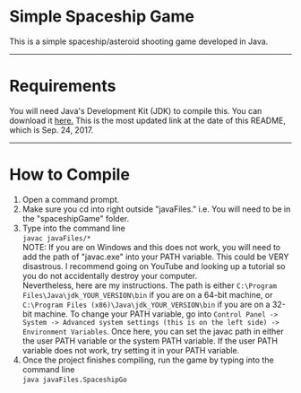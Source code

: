# Simple Spaceship Game
This is a simple spaceship/asteroid shooting game developed in Java.
___
# Requirements
You will need Java's Development Kit (JDK) to compile this. You can download it [here.](http://www.oracle.com/technetwork/java/javase/downloads/jdk9-downloads-3848520.html) This is the most updated link at the date of this README, which is Sep. 24, 2017.
___
# How to Compile
1. Open a command prompt.
2. Make sure you cd into right outside "javaFiles." i.e. You will need to be in the "spaceshipGame" folder.
3. Type into the command line
<br />`javac javaFiles/*`
<br />NOTE: If you are on Windows and this does not work, you will need to add the path of "javac.exe" into your PATH variable. This could be VERY disastrous. I recommend going on YouTube and looking up a tutorial so you do not accidentally destroy your computer.
<br />Nevertheless, here are my instructions. The path is either `C:\Program Files\Java\jdk_YOUR_VERSION\bin` if you are on a 64-bit machine, or `C:\Program Files (x86)\Java\jdk_YOUR_VERSION\bin` if you are on a 32-bit machine. To change your PATH variable, go into `Control Panel -> System -> Advanced system settings (this is on the left side) -> Environment Variables`. Once here, you can set the javac path in either the user PATH variable or the system PATH variable. If the user PATH variable does not work, try setting it in your PATH variable.
4. Once the project finishes compiling, run the game by typing into the command line
<br />`java javaFiles.SpaceshipGo`